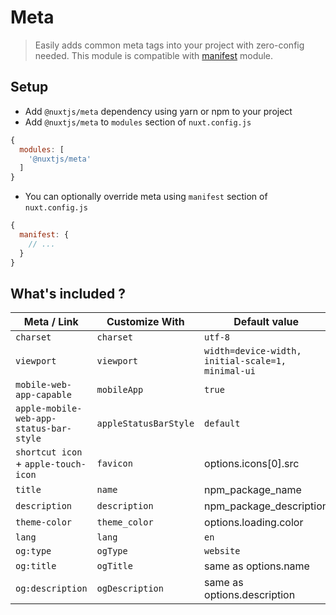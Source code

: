# Meta
> Easily adds common meta tags into your project with zero-config needed.
This module is compatible with [manifest](../manifest) module.

## Setup
- Add `@nuxtjs/meta` dependency using yarn or npm to your project
- Add `@nuxtjs/meta` to `modules` section of `nuxt.config.js`
```js
{
  modules: [
    '@nuxtjs/meta'
  ]
} 
````
- You can optionally override meta using `manifest` section of `nuxt.config.js`
```js
{
  manifest: {
    // ...
  }
}
``` 

## What's included ?
Meta / Link                            | Customize With       |   Default value 
---------------------------------------|----------------------|-------------------
`charset`                              | `charset`            | `utf-8`
`viewport`                             | `viewport`           | `width=device-width, initial-scale=1, minimal-ui`
`mobile-web-app-capable`               | `mobileApp`          | `true`
`apple-mobile-web-app-status-bar-style`| `appleStatusBarStyle`| `default`
`shortcut icon` + `apple-touch-icon`   | `favicon`            | options.icons[0].src
`title`                                | `name`               | npm_package_name
`description`                          | `description`        | npm_package_description
`theme-color`                          | `theme_color`        | options.loading.color
`lang`                                 | `lang`               | `en`
`og:type`                              | `ogType`             | `website`
`og:title`                             | `ogTitle`            | same as options.name
`og:description`                       | `ogDescription`      | same as options.description
